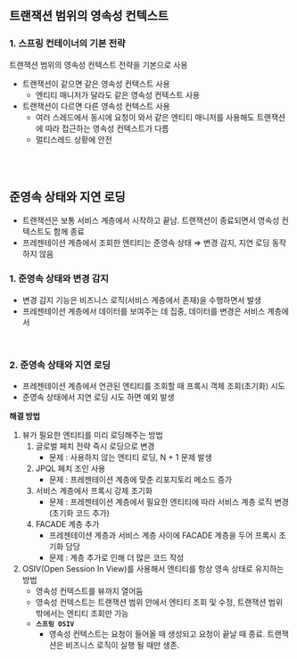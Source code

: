 ## 트랜잭션 범위의 영속성 컨텍스트

### 1. 스프링 컨테이너의 기본 전략

트랜잭션 범위의 영속성 컨텍스트 전략을 기본으로 사용

- 트랜잭션이 같으면 같은 영속성 컨텍스트 사용
  - 엔티티 매니저가 달라도 같은 영속성 컨텍스트 사용
- 트랜잭션이 다르면 다른 영속성 컨텍스트 사용
  - 여러 스레드에서 동시에 요청이 와서 같은 엔티티 매니저를 사용해도 트랜잭션에 따라 접근하는 영속성 컨텍스트가 다름
  - 멀티스레드 상황에 안전

<br>
<br>

## 준영속 상태와 지연 로딩

- 트랜잭션은 보통 서비스 계층에서 시작하고 끝남. 트랜잭션이 종료되면서 영속성 컨텍스트도 함께 종료
- 프레젠테이션 계층에서 조회한 엔티티는 준영속 상태 
  ⇒ 변경 감지, 지연 로딩 동작하지 않음

### 1. 준영속 상태와 변경 감지

- 변경 감지 기능은 비즈니스 로직(서비스 계층에서 존재)을 수행하면서 발생
- 프레젠테이션 계층에서 데이터를 보여주는 데 집중, 데이터를 변경은 서비스 계층에서

<br>

### 2. 준영속 상태와 지연 로딩

- 프레젠테이션 계층에서 연관된 엔티티를 조회할 때 프록시 객체 조회(초기화) 시도
- 준영속 상태에서 지연 로딩 시도 하면 예외 발생

**해결 방법**
1. 뷰가 필요한 엔티티를 미리 로딩해주는 방법
   1. 글로벌 페치 전략 즉시 로딩으로 변경
      - 문제 : 사용하지 않는 엔티티 로딩, N + 1 문제 발생
   2. JPQL 페치 조인 사용
      - 문제 : 프레젠테이션 계층에 맞춘 리포지토리 메소드 증가
   3. 서비스 계층에서 프록시 강제 초기화
      - 문제 : 프레젠테이션 계층에서 필요한 엔티티에 따라 서비스 계층 로직 변경(초기화 코드 추가)
   4. FACADE 계층 추가
      - 프레젠테이션 계층과 서비스 계층 사이에 FACADE 계층을 두어 프록시 초기화 담당
      - 문제 : 계층 추가로 인해 더 많은 코드 작성
2. OSIV(Open Session In View)를 사용해서 엔티티를 항상 영속 상태로 유지하는 방법 
   - 영속성 컨텍스트를 뷰까지 열어둠
   - 영속성 컨텍스트는 트랜잭션 범위 안에서 엔티티 조회 및 수정, 트랜잭션 범위 밖에서는 엔티티 조회만 가능
   - **`스프링 OSIV`**
      - 영속성 컨텍스트는 요청이 들어올 때 생성되고 요청이 끝날 때 종료. 트랜잭션은 비즈니스 로직이 실행 될 때만 생존.

